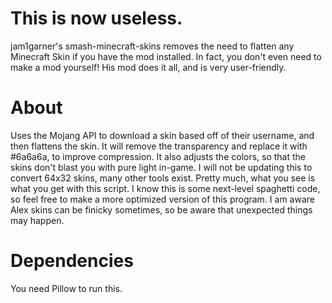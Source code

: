 # This is now useless.
jam1garner's smash-minecraft-skins removes the need to flatten any Minecraft Skin if you have the mod installed.
In fact, you don't even need to make a mod yourself! His mod does it all, and is very user-friendly.

# About
Uses the Mojang API to download a skin based off of their username, and then flattens the skin.
It will remove the transparency and replace it with #6a6a6a, to improve compression.
It also adjusts the colors, so that the skins don't blast you with pure light in-game.
I will not be updating this to convert 64x32 skins, many other tools exist. Pretty much, what you see is what you get with this script. I know this is some next-level spaghetti code, so feel free to make a more optimized version of this program. I am aware Alex skins can be finicky sometimes, so be aware that unexpected things may happen.

# Dependencies
You need Pillow to run this.
